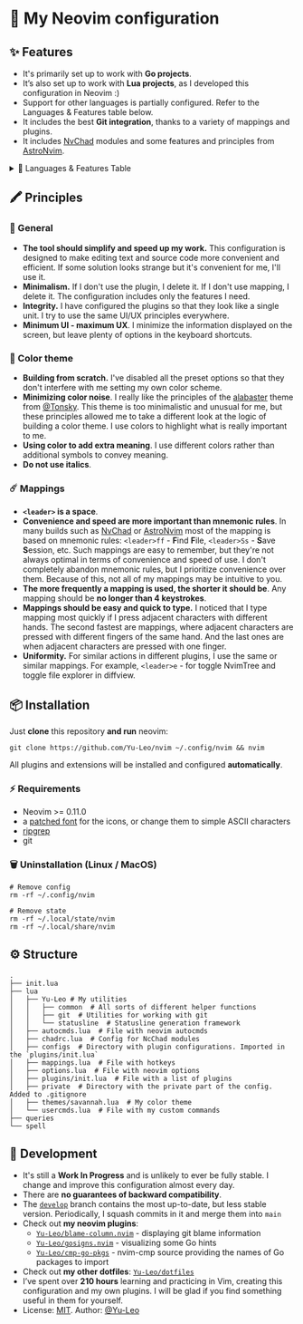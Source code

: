 # 🦁 My Neovim configuration

## ✨ Features

- It's primarily set up to work with **Go projects**.
- It’s also set up to work with **Lua projects**, as I developed this configuration in Neovim :)
- Support for other languages is partially configured. Refer to the Languages & Features table below.
- It includes the best **Git integration**, thanks to a variety of mappings and plugins.
- It includes [NvChad](https://github.com/NvChad/NvChad) modules and some features and principles from [AstroNvim](https://github.com/AstroNvim/AstroNvim).

<details><summary>🧮 Languages & Features Table</summary>

| Lang/feature   | TS         | LSP        | Format     | Lint       | Neotests     | Snippets   |
| -------------- | ---------- | ---------- | ---------- | ---------- | ------------ | ---------- |
| Go             | ✅         | ✅         | ✅         | ✅         | ✅           |            |
| JS             | ✅         |            |            |            |              |            |
| TS             | ✅         |            |            |            |              |            |
| TSX            | ✅         |            |            |            |              |            |
| Python         | ✅         |            |            |            |              |            |
| Lua            | ✅         | ✅         | ✅         | ✅ (lsp)   |              | ✅ (lsp)   |
| C++            | ✅         |            |            |            |              |            |
| Bash           | ✅         |            |            |            |              |            |
| **------**     | **------** | **------** | **------** | **------** | **------**   | **------** |
| md             | ✅         |            |            |            | ❎           |            |
| json           | ✅         |            | ✅         |            | ❎           |            |
| yaml           | ✅         |            |            |            | ❎           |            |
| toml           | ✅         |            |            |            | ❎           |            |
| docker<br>file | ✅         |            |            |            | ❎           |            |
| git<br>ignore  | ✅         |            |            |            | ❎           |            |
| make           | ✅         |            |            |            | ❎           |            |
| cmake          | ✅         |            |            |            | ❎           |            |
| html           | ✅         | ✅         |            |            | ❎           |            |
| css            | ✅         |            |            |            | ❎           |            |
| sql            | ✅         |            |            |            | ❎           |            |
| curl           | ✅         |            |            |            | ❎           |            |

</details>

## 🖍️ Principles

### 🎲 General

- **The tool should simplify and speed up my work.** This configuration is designed to make editing text and source code more convenient and efficient. If some solution looks strange but it's convenient for me, I'll use it.
- **Minimalism.** If I don't use the plugin, I delete it. If I don't use mapping, I delete it. The configuration includes only the features I need.
- **Integrity.** I have configured the plugins so that they look like a single unit. I try to use the same UI/UX principles everywhere.
- **Minimum UI - maximum UX**. I minimize the information displayed on the screen, but leave plenty of options in the keyboard shortcuts.

### 🎨 Color theme

- **Building from scratch.** I've disabled all the preset options so that they don't interfere with me setting my own color scheme.
- **Minimizing color noise**. I really like the principles of the [alabaster](https://github.com/tonsky/sublime-scheme-alabaster) theme from [@Tonsky](https://github.com/tonsky). This theme is too minimalistic and unusual for me, but these principles allowed me to take a different look at the logic of building a color theme. I use colors to highlight what is really important to me.
- **Using color to add extra meaning**. I use different colors rather than additional symbols to convey meaning.
- **Do not use italics**.

### ☄️ Mappings

- **`<leader>` is a space**.
- **Convenience and speed are more important than mnemonic rules**. In many builds such as [NvChad](https://github.com/nvchad/nvchad) or [AstroNvim](https://github.com/AstroNvim/AstroNvim) most of the mapping is based on mnemonic rules: `<leader>ff` - **F**ind **F**ile, `<leader>Ss` - **S**ave **S**ession, etc. Such mappings are easy to remember, but they're not always optimal in terms of convenience and speed of use. I don't completely abandon mnemonic rules, but I prioritize convenience over them. Because of this, not all of my mappings may be intuitive to you.
- **The more frequently a mapping is used, the shorter it should be**. Any mapping should be **no longer than 4 keystrokes**.
- **Mappings should be easy and quick to type.** I noticed that I type mapping most quickly if I press adjacent characters with different hands. The second fastest are mappings, where adjacent characters are pressed with different fingers of the same hand. And the last ones are when adjacent characters are pressed with one finger.
- **Uniformity.** For similar actions in different plugins, I use the same or similar mappings. For example, `<leader>e` - for toggle NvimTree and toggle file explorer in diffview.

## 📦 Installation

Just **clone** this repository **and run** neovim:

```shell
git clone https://github.com/Yu-Leo/nvim ~/.config/nvim && nvim
```

All plugins and extensions will be installed and configured **automatically**.

### ⚡️ Requirements

- Neovim >= 0.11.0
- a [patched font](https://www.nerdfonts.com/) for the icons, or change them to simple ASCII characters
- [ripgrep](https://github.com/BurntSushi/ripgrep)
- git

### 🗑️ Uninstallation (Linux / MacOS)

```shell
# Remove config
rm -rf ~/.config/nvim

# Remove state
rm -rf ~/.local/state/nvim
rm -rf ~/.local/share/nvim
```

## ⚙️ Structure

```shell
.
├── init.lua
├── lua
│   ├── Yu-Leo # My utilities
│   │   ├── common  # All sorts of different helper functions
│   │   ├── git  # Utilities for working with git
│   │   └── statusline  # Statusline generation framework
│   ├── autocmds.lua  # File with neovim autocmds
│   ├── chadrc.lua  # Config for NcChad modules
│   ├── configs  # Directory with plugin configurations. Imported in the `plugins/init.lua`
│   ├── mappings.lua  # File with hotkeys
│   ├── options.lua  # File with neovim options
│   ├── plugins/init.lua  # File with a list of plugins
│   ├── private  # Directory with the private part of the config. Added to .gitignore
│   ├── themes/savannah.lua  # My color theme
│   └── usercmds.lua  # File with my custom commands
├── queries
└── spell
```

## 🚀 Development

- It's still a **Work In Progress** and is unlikely to ever be fully stable. I change and improve this configuration almost every day.
- There are **no guarantees of backward compatibility**.
- The [`develop`](https://github.com/Yu-Leo/nvim/tree/develop) branch contains the most up-to-date, but less stable version. Periodically, I squash commits in it and merge them into `main`
- Check out **my neovim plugins**:
    - [`Yu-Leo/blame-column.nvim`](https://github.com/Yu-Leo/blame-column.nvim) - displaying git blame information
    - [`Yu-Leo/gosigns.nvim`](https://github.com/Yu-Leo/gosigns.nvim) - visualizing some Go hints
    - [`Yu-Leo/cmp-go-pkgs`](https://github.com/Yu-Leo/cmp-go-pkgs) - nvim-cmp source providing the names of Go packages to import
- Check out **my other dotfiles**: [`Yu-Leo/dotfiles`](https://github.com/Yu-Leo/dotfiles)
- I’ve spent over **210 hours** learning and practicing in Vim, creating this configuration and my own plugins. I will be glad if you find something useful in them for yourself.
- License: [MIT](./LICENSE). Author: [@Yu-Leo](https://github.com/Yu-Leo)
